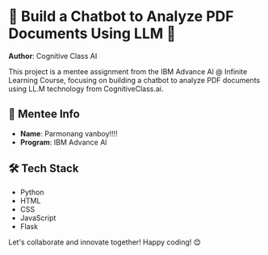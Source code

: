 # 🤖 Build a Chatbot to Analyze PDF Documents Using LLM 📄

**Author**: Cognitive Class AI

This project is a mentee assignment from the IBM Advance Al @ Infinite Learning Course, focusing on building a chatbot to analyze PDF documents using LL.M technology from CognitiveClass.ai.

## 🚀 Mentee Info

- **Name**: Parmonang vanboy!!!!
- **Program**: IBM Advance Al

## 🛠️ Tech Stack

- Python
- HTML
- CSS
- JavaScript
- Flask

Let's collaborate and innovate together! Happy coding! 😊
